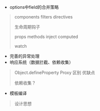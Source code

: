 * options中field的合并策略

> components filters directives
>
> 生命周期钩子
>
> props methods inject computed
>
> watch



* 完善的异常处理
* 响应系统（数据拦截、依赖收集）

> Object.defineProperty	Proxy 区别 优缺点
>
> 依赖收集？



* 模板编译

> 设计思想
>
> 

